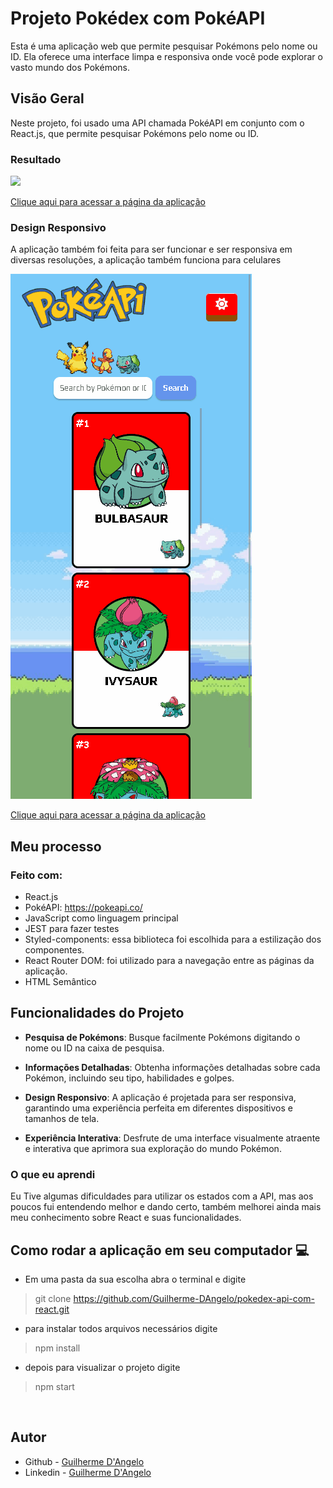 # Projeto Pokédex com PokéAPI

Esta é uma aplicação web que permite pesquisar Pokémons pelo nome ou ID. Ela oferece uma interface limpa e responsiva onde você pode explorar o vasto mundo dos Pokémons.

## Visão Geral

Neste projeto, foi usado uma API chamada PokéAPI em conjunto com o React.js, que permite pesquisar Pokémons pelo nome ou ID.

### Resultado

![](public/project-images/project.gif)

[Clique aqui para acessar a página da aplicação](https://pokedex-api-com-react-6cutj5uet-guilherme-dangelo.vercel.app)

### Design Responsivo

A aplicação também foi feita para ser funcionar e ser responsiva em diversas resoluções, a aplicação também funciona para celulares

![](public/project-images/mobile.gif)

[Clique aqui para acessar a página da aplicação](https://pokedex-api-com-react-6cutj5uet-guilherme-dangelo.vercel.app)

## Meu processo

### Feito com:

- React.js
- PokéAPI: https://pokeapi.co/
- JavaScript como linguagem principal
- JEST para fazer testes
- Styled-components: essa biblioteca foi escolhida para a estilização dos componentes.
- React Router DOM: foi utilizado para a navegação entre as páginas da aplicação.
- HTML Semântico


## Funcionalidades do Projeto

* <b>Pesquisa de Pokémons</b>: Busque facilmente Pokémons digitando o nome ou ID na caixa de pesquisa.

* <b>Informações Detalhadas</b>: Obtenha informações detalhadas sobre cada Pokémon, incluindo seu tipo, habilidades e golpes.

* <b>Design Responsivo</b>: A aplicação é projetada para ser responsiva, garantindo uma experiência perfeita em diferentes dispositivos e tamanhos de tela.

* <b>Experiência Interativa</b>: Desfrute de uma interface visualmente atraente e interativa que aprimora sua exploração do mundo Pokémon.

### O que eu aprendi

Eu Tive algumas dificuldades para utilizar os estados com a API, mas aos poucos fui entendendo melhor e dando certo, também melhorei ainda mais meu conhecimento sobre React e suas funcionalidades.





## Como rodar a aplicação em seu computador 💻

- Em uma pasta da sua escolha abra o terminal e digite
> git clone https://github.com/Guilherme-DAngelo/pokedex-api-com-react.git
- para instalar todos arquivos necessários digite
>npm install
- depois para visualizar o projeto digite
>npm start

<br>

## Autor

- Github - [Guilherme D'Angelo](https://github.com/Guilherme-DAngelo)
- Linkedin - [Guilherme D'Angelo](https://www.linkedin.com/in/guilherme-d-655705218/)

